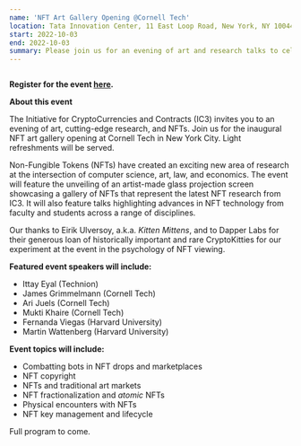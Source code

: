 ```yaml
---
name: 'NFT Art Gallery Opening @Cornell Tech'
location: Tata Innovation Center, 11 East Loop Road, New York, NY 10044
start: 2022-10-03
end: 2022-10-03
summary: Please join us for an evening of art and research talks to celebrate the opening of the NFT art gallery at Cornell Tech in New York City.
---
```


<div class="ui piled segment">
  <img class="ui centered image" src="../images/events/NFTartgalleryopening2022/ic3 logo new.png" alt="" />
</div>
   
                                                                                                    
**Register for the event <a href="https://www.eventbrite.com/e/nft-art-gallery-opening-at-cornell-tech-presented-by-ic3-tickets-403154515007">here</a>.**
         
     
**About this event**
                                                                                                                                                    
The Initiative for CryptoCurrencies and Contracts (IC3) invites you to an evening of art, cutting-edge research, and NFTs. Join us for the inaugural NFT art gallery opening at Cornell Tech in New York City. Light refreshments will be served.
                                                                                                                                                    
Non-Fungible Tokens (NFTs) have created an exciting new area of research at the intersection of computer science, art, law, and economics. The event will feature the unveiling of an artist-made glass projection screen showcasing a gallery of NFTs that represent the latest NFT research from IC3. It will also feature talks highlighting advances in NFT technology from faculty and students across a range of disciplines. 
                                                                                                                                                    
Our thanks to Eirik Ulversoy, a.k.a. *Kitten Mittens*, and to Dapper Labs for their generous loan of historically important and rare CryptoKitties for our experiment at the event in the psychology of NFT viewing.  
                                                                                                                                                    
**Featured event speakers will include:**  
                                                                                                                                                    
  - Ittay Eyal (Technion)
  - James Grimmelmann (Cornell Tech)
  - Ari Juels (Cornell Tech)
  - Mukti Khaire (Cornell Tech)
  - Fernanda Viegas (Harvard University)
  - Martin Wattenberg (Harvard University)
                                                                                                                                                    
**Event topics will include:** 
                                                                                                                                                    
  - Combatting bots in NFT drops and marketplaces
  - NFT copyright
  - NFTs and traditional art markets
  - NFT fractionalization and *atomic* NFTs 
  - Physical encounters with NFTs
  - NFT key management and lifecycle
                                                                                                                                                    
Full program to come.                                                                                                                                                    
